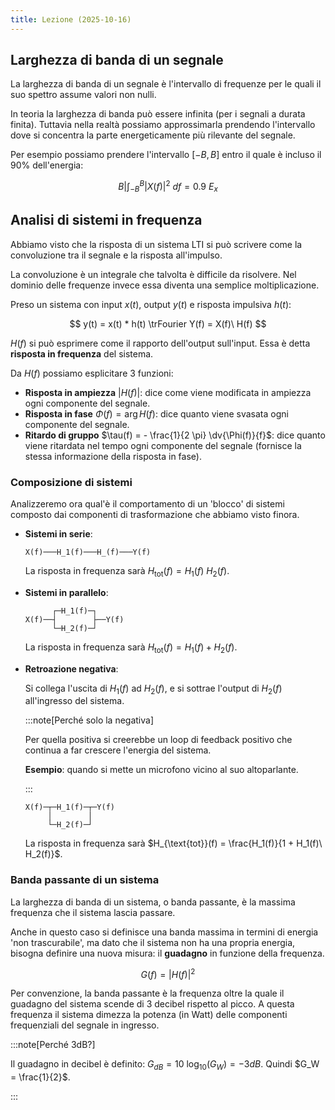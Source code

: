 ```yaml
---
title: Lezione (2025-10-16)
---
```


## Larghezza di banda di un segnale

La larghezza di banda di un segnale è l'intervallo di frequenze per le quali il
suo spettro assume valori non nulli.

In teoria la larghezza di banda può essere infinita (per i segnali a durata
finita). Tuttavia nella realtà possiamo approssimarla prendendo l'intervallo
dove si concentra la parte energeticamente più rilevante del segnale.

Per esempio possiamo prendere l'intervallo $[-B, B]$ entro il quale è incluso il
90% dell'energia:

$$
B | \int_{-B}^B |X(f)|^2\ df = 0.9\ E_x
$$

## Analisi di sistemi in frequenza

Abbiamo visto che la risposta di un sistema LTI si può scrivere come la
convoluzione tra il segnale e la risposta all'impulso.

La convoluzione è un integrale che talvolta è difficile da risolvere. Nel
dominio delle frequenze invece essa diventa una semplice moltiplicazione.

Preso un sistema con input $x(t)$, output $y(t)$ e risposta impulsiva $h(t)$:

$$
y(t) = x(t) * h(t) \trFourier Y(f) = X(f)\ H(f)
$$

$H(f)$ si può esprimere come il rapporto dell'output sull'input. Essa è detta
**risposta in frequenza** del sistema.

Da $H(f)$ possiamo esplicitare 3 funzioni:

- **Risposta in ampiezza** $|H(f)|$: dice come viene modificata in ampiezza ogni
  componente del segnale.
- **Risposta in fase** $\Phi(f) = \arg{H(f)}$: dice quanto viene svasata ogni
  componente del segnale.
- **Ritardo di gruppo** $\tau(f) = - \frac{1}{2 \pi} \dv{\Phi(f)}{f}$: dice
  quanto viene ritardata nel tempo ogni componente del segnale (fornisce la
  stessa informazione della risposta in fase).

### Composizione di sistemi

Analizzeremo ora qual'è il comportamento di un 'blocco' di sistemi composto dai
componenti di trasformazione che abbiamo visto finora.

- **Sistemi in serie**:

  ```
  X(f)───H_1(f)───H_(f)───Y(f)
  ```

  La risposta in frequenza sarà $H_{\text{tot}}(f) = H_1(f)\ H_2(f)$.

- **Sistemi in parallelo**:

  ```
        ┌─H_1(f)─┐
  X(f)──┤        ├──Y(f)
        └─H_2(f)─┘
  ```

  La risposta in frequenza sarà $H_{\text{tot}}(f) = H_1(f) + H_2(f)$.

- **Retroazione negativa**:

  Si collega l'uscita di $H_1(f)$ ad $H_2(f)$, e si sottrae l'output di $H_2(f)$
  all'ingresso del sistema.

  :::note[Perché solo la negativa]

  Per quella positiva si creerebbe un loop di feedback positivo che continua a
  far crescere l'energia del sistema.

  **Esempio**: quando si mette un microfono vicino al suo altoparlante.

  :::

  ```
  X(f)─┬─H_1(f)─┬─Y(f)
       │        │
       └─H_2(f)─┘
  ```

  La risposta in frequenza sarà
  $H_{\text{tot}}(f) = \frac{H_1(f)}{1 + H_1(f)\ H_2(f)}$.

### Banda passante di un sistema

La larghezza di banda di un sistema, o banda passante, è la massima frequenza
che il sistema lascia passare.

Anche in questo caso si definisce una banda massima in termini di energia 'non
trascurabile', ma dato che il sistema non ha una propria energia, bisogna
definire una nuova misura: il **guadagno** in funzione della frequenza.

$$
G(f) = |H(f)|^2
$$

Per convenzione, la banda passante è la frequenza oltre la quale il guadagno del
sistema scende di 3 decibel rispetto al picco. A questa frequenza il sistema
dimezza la potenza (in Watt) delle componenti frequenziali del segnale in
ingresso.

:::note[Perché 3dB?]

Il guadagno in decibel è definito: $G_{dB} =  10\ \log_10(G_W) = - 3dB$. Quindi
$G_W = \frac{1}{2}$.

:::
